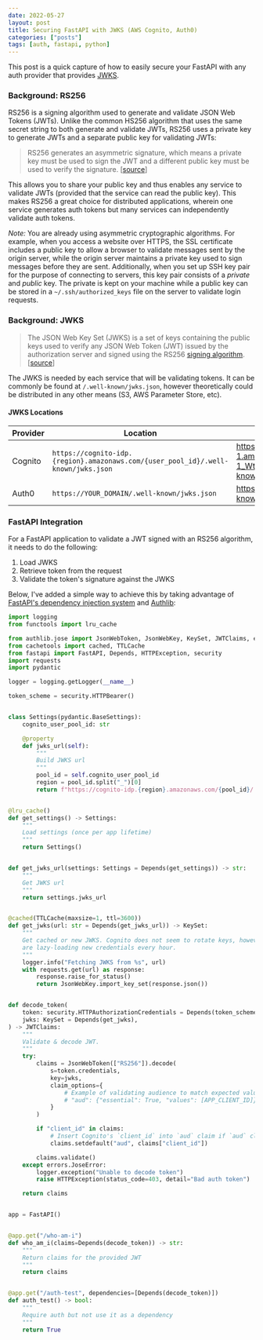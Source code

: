 ```yaml
---
date: 2022-05-27
layout: post
title: Securing FastAPI with JWKS (AWS Cognito, Auth0)
categories: ["posts"]
tags: [auth, fastapi, python]
---
```


This post is a quick capture of how to easily secure your FastAPI with any auth provider that provides [JWKS](https://auth0.com/docs/secure/tokens/json-web-tokens/json-web-key-sets).

### Background: RS256

RS256 is a signing algorithm used to generate and validate JSON Web Tokens (JWTs).  Unlike the common HS256 algorithm that uses the same secret string to both generate and validate JWTs, RS256 uses a private key to generate JWTs and a separate public key for validating JWTs:

> RS256 generates an asymmetric signature, which means a private key must be used to sign the JWT and a different public key must be used to verify the signature. [[source](https://auth0.com/docs/secure/tokens/json-web-tokens/json-web-key-sets)]

This allows you to share your public key and thus enables any service to validate JWTs (provided that the service can read the public key).  This makes RS256 a great choice for distributed applications, wherein one service generates auth tokens but many services can independently validate auth tokens.  

_Note:_ You are already using asymmetric cryptographic algorithms. For example, when you access a website over HTTPS, the SSL certificate includes a public key to allow a browser to validate messages sent by the origin server, while the origin server maintains a private key used to sign messages before they are sent.  Additionally, when you set up SSH key pair for the purpose of connecting to servers, this key pair consists of a _private_ and _public_ key.  The private is kept on your machine while a public key can be stored in a `~/.ssh/authorized_keys` file on the server to validate login requests.

### Background: JWKS

> The JSON Web Key Set (JWKS) is a set of keys containing the public keys used to verify any JSON Web Token (JWT) issued by the authorization server and signed using the RS256 [signing algorithm](https://auth0.com/docs/get-started/applications/signing-algorithms). [[source](https://auth0.com/docs/secure/tokens/json-web-tokens/json-web-key-sets)]

The JWKS is needed by each service that will be validating tokens.  It can be commonly be found at `/.well-known/jwks.json`, however theoretically could be distributed in any other means (S3, AWS Parameter Store, etc).

#### JWKS Locations

Provider | Location | Example
--- | --- | ---
Cognito | `https://cognito-idp.{region}.amazonaws.com/{user_pool_id}/.well-known/jwks.json` | https://cognito-idp.us-east-1.amazonaws.com/us-east-1_Wt2sA2K9e/.well-known/jwks.json
Auth0 | `https://YOUR_DOMAIN/.well-known/jwks.json` | https://example.auth0.com/.well-known/jwks.json

### FastAPI Integration

For a FastAPI application to validate a JWT signed with an RS256 algorithm, it needs to do the following:

1. Load JWKS
2. Retrieve token from the request
3. Validate the token's signature against the JWKS

Below, I've added a simple way to achieve this by taking advantage of [FastAPI's dependency injection system](https://fastapi.tiangolo.com/tutorial/dependencies/) and [Authlib](https://docs.authlib.org/en/latest/):

```py
import logging
from functools import lru_cache

from authlib.jose import JsonWebToken, JsonWebKey, KeySet, JWTClaims, errors
from cachetools import cached, TTLCache
from fastapi import FastAPI, Depends, HTTPException, security
import requests
import pydantic

logger = logging.getLogger(__name__)

token_scheme = security.HTTPBearer()


class Settings(pydantic.BaseSettings):
    cognito_user_pool_id: str

    @property
    def jwks_url(self):
        """
        Build JWKS url
        """
        pool_id = self.cognito_user_pool_id
        region = pool_id.split("_")[0]
        return f"https://cognito-idp.{region}.amazonaws.com/{pool_id}/.well-known/jwks.json"


@lru_cache()
def get_settings() -> Settings:
    """
    Load settings (once per app lifetime)
    """
    return Settings()


def get_jwks_url(settings: Settings = Depends(get_settings)) -> str:
    """
    Get JWKS url
    """
    return settings.jwks_url


@cached(TTLCache(maxsize=1, ttl=3600))
def get_jwks(url: str = Depends(get_jwks_url)) -> KeySet:
    """
    Get cached or new JWKS. Cognito does not seem to rotate keys, however to be safe we
    are lazy-loading new credentials every hour.
    """
    logger.info("Fetching JWKS from %s", url)
    with requests.get(url) as response:
        response.raise_for_status()
        return JsonWebKey.import_key_set(response.json())


def decode_token(
    token: security.HTTPAuthorizationCredentials = Depends(token_scheme),
    jwks: KeySet = Depends(get_jwks),
) -> JWTClaims:
    """
    Validate & decode JWT.
    """
    try:
        claims = JsonWebToken(["RS256"]).decode(
            s=token.credentials,
            key=jwks,
            claim_options={
                # Example of validating audience to match expected value
                # "aud": {"essential": True, "values": [APP_CLIENT_ID]}
            }
        )

        if "client_id" in claims:
            # Insert Cognito's `client_id` into `aud` claim if `aud` claim is unset
            claims.setdefault("aud", claims["client_id"])

        claims.validate()
    except errors.JoseError:
        logger.exception("Unable to decode token")
        raise HTTPException(status_code=403, detail="Bad auth token")

    return claims


app = FastAPI()


@app.get("/who-am-i")
def who_am_i(claims=Depends(decode_token)) -> str:
    """
    Return claims for the provided JWT
    """
    return claims


@app.get("/auth-test", dependencies=[Depends(decode_token)])
def auth_test() -> bool:
    """
    Require auth but not use it as a dependency
    """
    return True

```
